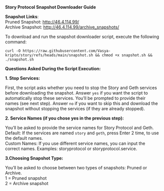 **Story Protocol Snapshot Downloader Guide**

**Snapshot Links**:   
Pruned Snapshot: http://46.4.114.99/   
Archive Snapshot: http://46.4.114.99/archive_snapshots/   

To download and run the snapshot downloader script, execute the following command:  
```
curl -O https://raw.githubusercontent.com/Vasya-kripto/story/refs/heads/main/snapshot.sh && chmod +x snapshot.sh && ./snapshot.sh
```   

**Questions Asked During the Script Execution:** 

**1. Stop Services:**   

First, the script asks whether you need to stop the Story and Geth services before downloading the snapshot.
Answer `yes` if you want the script to automatically stop these services. You’ll be prompted to provide their names (see next step).
Answer `no` if you want to skip this and download the snapshot without stopping the services (if they are already stopped).

**2. Service Names (if you chose yes in the previous step):**   

You’ll be asked to provide the service names for Story Protocol and Geth.   
Default: If the services are named `story` and `geth`, press Enter 2 time, to use the default names.      
Custom Names: If you use different service names, you can input the correct names. Examples: storyprotocol or storyprotocol.service.  

**3.Choosing Snapshot Type:**   

You’ll be asked to choose between two types of snapshots: Pruned or Archive.   
1 = Pruned snapshot   
2 = Archive snapshot   

